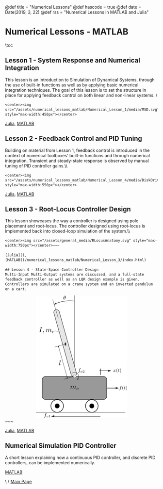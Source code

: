 @def title = "Numerical Lessons"
@def hascode = true
@def date = Date(2019, 3, 22)
@def rss = "Numerical Lessons in MATLAB and Julia"


# Numerical Lessons - MATLAB

\toc

## Lesson 1 - System Response and Numerical Integration
This lesson is an introduction to Simulation of Dynamical Systems, through the use of built-in functions as well as by applying basic numerical integration techniques. The goal of this lesson is to set the structure in place for applying feedback control on both linear and non-linear systems. \\
~~~
<center><img src="/assets/numerical_lessons_matlab/Numerical_Lesson_1/media/MSD.svg" style="max-width:450px"></center>
~~~
[Julia](),
[MATLAB](/numerical_lessons_matlab/Numerical_Lesson_1/index.html)

## Lesson 2 - Feedback Control and PID Tuning
Building on material from Lesson 1, feedback control is introduced in the context of numerical toolboxes' built-in functions and through numerical integration. Transient and steady-state response is observed by manual tuning of PID controller gains.\\\\
~~~
<center><img src="/assets/numerical_lessons_matlab/Numerical_Lesson_4/media/DiskDrive.svg" style="max-width:550px"></center>
~~~

[Julia](),
[MATLAB](/numerical_lessons_matlab/Numerical_Lesson_2/index.html)

## Lesson 3 - Root-Locus Controller Design
This lesson showcases the way a controller is designed using pole placement and root-locus. The controller designed using root-locus is implemented back into closed-loop simulation of the system.\\\\

~~~
<center><img src="/assets/general_media/RLocusAnatomy.svg" style="max-width:750px"></center>~~~

[Julia](),
[MATLAB](/numerical_lessons_matlab/Numerical_Lesson_3/index.html)

## Lesson 4 - State-Space Controller Design
Multi-Input Multi-Output systems are discussed, and a full-state feedback controller as well as an LQR design example is given. Controllers are simulated on a crane system and an inverted pendulum on a cart. 

~~~
<center><img src="/assets/numerical_lessons_matlab/Numerical_Lesson_4/media/Inverted_Pendulum.svg" style="max-width:300px"></center>
~~~

[Julia](),
[MATLAB](/numerical_lessons_matlab/Numerical_Lesson_4/index.html)

## Numerical Simulation PID Controller
A short lesson explaining how a continuous PID controller, and discrete PID controllers, can be implemented numerically. 

[MATLAB](/numerical_lessons_matlab/Numerical_Simulation_PID_Controller/index.html)

\\
\\
[Main Page](/index.html)